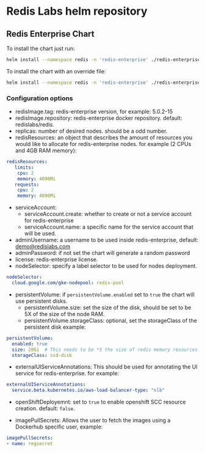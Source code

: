 # Redis Labs helm repository

## Redis Enterprise Chart

 To install the chart just run: 
 ```bash
helm install --namespace redis -n 'redis-enterprise' ./redis-enterprise
```
To install the chart with an override file:
 ```bash
helm install --namespace redis -n 'redis-enterprise' ./redis-enterprise -f ./redis-enterprise/values.yaml -f ./override-values.yaml
```

### Configuration options

* redisImage.tag: redis-enterprise version, for example: 5.0.2-15
* redisImage.repository: redis-enterprise docker repository. default: redislabs/redis.
* replicas: number of desired nodes. should be a odd number.
* redisResources: an object that describes the amount of resources you would like to allocate for redis-enterprise nodes. for example (2 CPUs and 4GB RAM memory):
```yaml
redisResources:
   limits:
    cpu: 2
    memory: 4096Mi
   requests:
    cpu: 2
    memory: 4096Mi
```
* serviceAccount:
  * serviceAccount.create: whether to create or not a service account for redis-enterprise
  * serviceAccount.name: a specific name for the service account that will be used.
* adminUsername: a username to be used inside redis-enterprise, default: demo@redislabs.com
* adminPassword: if not set the chart will generate a random password
* license: redis-enterprise license.
* nodeSelector: specify a label selector to be used for nodes deployment.
```yaml
nodeSelector:
  cloud.google.com/gke-nodepool: redis-pool
```
* persistentVolume: if `persistentVolume.enabled` set to `true` the chart will use persistent disks.
  * persistentVolume.size: set the size of the disk, should be set to be 5X of the size of the node RAM.
  * persistentVolume.storageClass: optional, set the storageClass of the persistent disk
example:
```yaml
persistentVolume:
  enabled: true
  size: 20Gi  # This needs to be *5 the size of redis memory resources
  storageClass: ssd-disk
```

* externalUIServiceAnnotations: This should be used for annotating the UI service for redis-enterprise. for example:
```yaml
externalUIServiceAnnotations:
  service.beta.kubernetes.io/aws-load-balancer-type: "nlb"
```

* openShiftDeployemnt: set to `true` to enable openshift SCC resource creation. default: `false`.

* imagePullSecrets: Allows the user to fetch the images using a Dockerhub specific user, example:
```yaml
imagePullSecrets:
- name: regsecret
```
